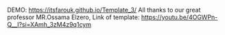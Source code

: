 DEMO: https://itsfarouk.github.io/Template_3/
All thanks to our great professor MR.Ossama Elzero, Link of template: https://youtu.be/4OGWPn-Q__I?si=XAmh_3zM4z9q1cym
